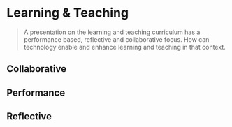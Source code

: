 # Learning &amp; Teaching
> A presentation on the learning and teaching curriculum has a performance based, reflective and collaborative focus.  How can technology enable and enhance learning and teaching in that context.
## Collaborative

## Performance 

## Reflective

